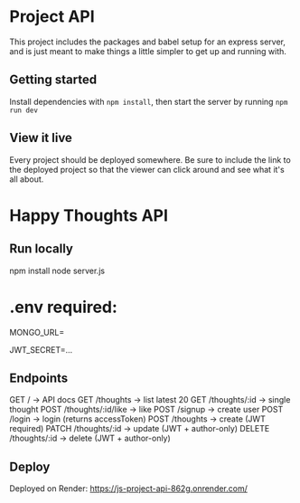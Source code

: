 # Project API

This project includes the packages and babel setup for an express server, and is just meant to make things a little simpler to get up and running with.

## Getting started

Install dependencies with `npm install`, then start the server by running `npm run dev`

## View it live

Every project should be deployed somewhere. Be sure to include the link to the deployed project so that the viewer can click around and see what it's all about.

# Happy Thoughts API

## Run locally
npm install
node server.js
# .env required:
MONGO_URL=

JWT_SECRET=...

## Endpoints
GET    /                     -> API docs
GET    /thoughts             -> list latest 20
GET    /thoughts/:id         -> single thought
POST   /thoughts/:id/like    -> like
POST   /signup               -> create user
POST   /login                -> login (returns accessToken)
POST   /thoughts             -> create (JWT required)
PATCH  /thoughts/:id         -> update (JWT + author-only)
DELETE /thoughts/:id         -> delete (JWT + author-only)

## Deploy
Deployed on Render:
https://js-project-api-862g.onrender.com/
